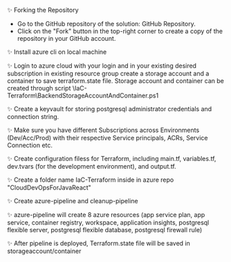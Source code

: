✨ Forking the Repository
- Go to the GitHub repository of the solution: GitHub Repository.
- Click on the "Fork" button in the top-right corner to create a copy of the repository in your GitHub account.

✨ Install azure cli on local machine


✨ Login to azure cloud with your login and in your existing desired subscription in existing resource group create a storage account and a container to save terraform.state file. Storage account and container can be created through script \IaC-Terraform\BackendStorageAccountAndContainer.ps1


✨ Create a keyvault for storing postgresql administrator credentials and connection string.


✨ Make sure you have different Subscriptions across Environments (Dev/Acc/Prod) with their respective Service principals, ACRs, Service Connection etc.


✨ Create configuration filess for Terraform, including main.tf, variables.tf, dev.tvars (for the development environment), and output.tf.

✨ Create a folder name IaC-Terraform inside in azure repo "CloudDevOpsForJavaReact"


✨ Create azure-pipeline and cleanup-pipeline 


✨  azure-pipeline will create 8 azure resources (app service plan, app service, container registry, workspace, application insights, postgresql flexible server, postgresql flexible database, postgresql firewall rule)


✨  After pipeline is deployed, Terraform.state file will be saved in storageaccount/container

